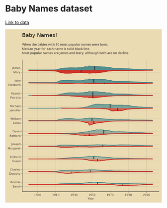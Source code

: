 # Baby Names dataset

[Link to data](https://raw.githubusercontent.com/rfordatascience/tidytuesday/master/data/2022/2022-03-22/babynames.csv)

![When babies with the 10 most popular names were born. Most popular male and female names are James and Mary respectively, although both of these names are on decline. Top 10 names for each sex are shown in decreasing order of popularity. Dark vertical lines indicate the median lines. Of the names listed most have median year of birth before the 70s. More recent names are Michael, Jennifer, and Sarah](./top10_baby_names_per_year.png)
